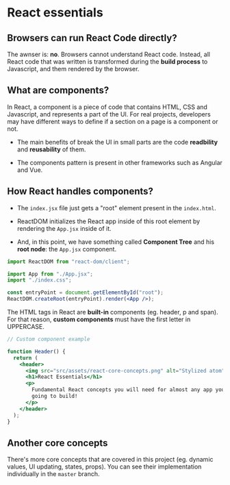 # React essentials

## Browsers can run React Code directly?

The awnser is: **no**. Browsers cannot understand React code. Instead, all React code that was written is transformed during the **build process** to Javascript, and them rendered by the browser.

## What are components?

In React, a component is a piece of code that contains HTML, CSS and Javascript,  and represents a part of the UI. For real projects, developers may have different ways to define if a section on a page is a component or not. 

- The main benefits of break the UI in small parts are the code **readbility** and **reusability** of them.

- The components pattern is present in other frameworks such as Angular and Vue.

## How React handles components?

- The `index.jsx` file just gets a "root" element present in the `index.html`.

- ReactDOM initializes the React app inside of this root element by rendering the `App.jsx` inside of it.

- And, in this point, we have something called **Component Tree** and his **root node**: the `App.jsx` component.

```jsx
import ReactDOM from "react-dom/client";

import App from "./App.jsx";
import "./index.css";

const entryPoint = document.getElementById("root");
ReactDOM.createRoot(entryPoint).render(<App />);
```

The HTML tags in React are **built-in** components (eg. header, p and span). For that reason, **custom components** must have the first letter in UPPERCASE.

```jsx
// Custom component example

function Header() {
  return (
    <header>
      <img src="src/assets/react-core-concepts.png" alt="Stylized atom" />
      <h1>React Essentials</h1>
      <p>
        Fundamental React concepts you will need for almost any app you are
        going to build!
      </p>
    </header>
  );
}
```

## Another core concepts

There's more core concepts that are covered in this project (eg. dynamic values, UI updating, states, props). You can see their implementation individually in the `master` branch.